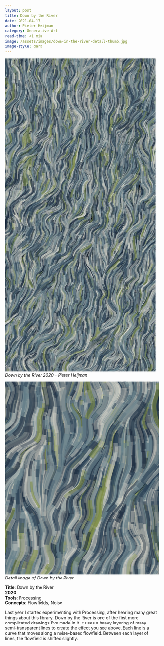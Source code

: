 ```yaml
---
layout: post
title: Down by the River
date: 2021-04-17
author: Pieter Heijman
category: Generative Art
read-time: <1 min
image: /assets/images/down-in-the-river-detail-thumb.jpg
image-style: dark
---
```


![Down by the River 2020 - Pieter Heijman](/assets/images/down-in-the-river-full.jpg)
*Down by the River 2020 - Pieter Heijman*

![Detail image of Down by the River](/assets/images/down-in-the-river-detail.jpg)
*Detail image of Down by the River*

**Title**: Down by the River  
**2020**  
**Tools**: Processing  
**Concepts**: Flowfields, Noise

Last year I started experimenting with Processing, after hearing many great things about this library. Down by the River is one of the first more complicated drawings I've made in it. It uses a heavy layering of many semi-transparent lines to create the effect you see above. Each line is a curve that moves along a noise-based flowfield. Between each layer of lines, the flowfield is shifted slightly.
